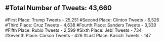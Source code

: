 #Total Number of Tweets: 43,660 
---
#First Place: Trump Tweets - 25,251
#Second Place: Clinton Tweets - 6,526
#Third Place: Cruz Tweets - 4,638
#Fourth Place: Sanders Tweets - 3,339
#Fifth Place: Rubio Tweets - 2,599
#Sixth Place: Jeb! Tweets - 734
#Seventh Place: Carson Tweets - 426
#Last Place: Kasich Tweets - 147
